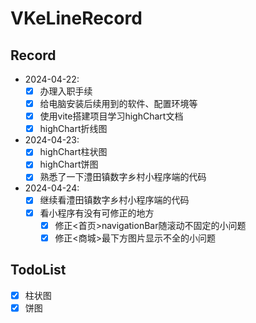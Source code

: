 # VKeLineRecord

## Record

- 2024-04-22:
  - [x] 办理入职手续
  - [x] 给电脑安装后续用到的软件、配置环境等
  - [x] 使用vite搭建项目学习highChart文档
  - [x] highChart折线图
- 2024-04-23:
  - [x] highChart柱状图
  - [x] highChart饼图
  - [x] 熟悉了一下澧田镇数字乡村小程序端的代码
- 2024-04-24:
  - [x] 继续看澧田镇数字乡村小程序端的代码
  - [x] 看小程序有没有可修正的地方
    - [x] 修正<首页>navigationBar随滚动不固定的小问题
    - [x] 修正<商城>最下方图片显示不全的小问题

## TodoList

- [x] 柱状图
- [x] 饼图